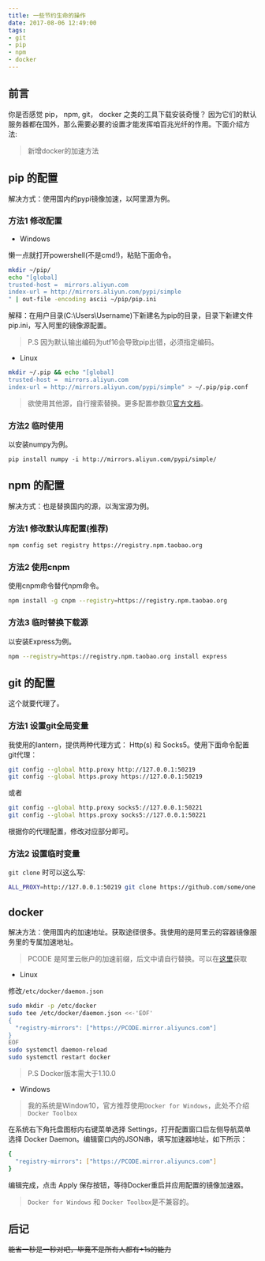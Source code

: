 ```yaml
---
title: 一些节约生命的操作
date: 2017-08-06 12:49:00
tags: 
- git
- pip
- npm
- docker
---
```


## 前言

你是否感觉  pip， npm, git， docker 之类的工具下载安装奇慢？
因为它们的默认服务器都在国外，那么需要必要的设置才能发挥咱百兆光纤的作用。下面介绍方法:

> 新增docker的加速方法

## pip 的配置

解决方式：使用国内的pypi镜像加速，以阿里源为例。

### 方法1 修改配置

* Windows

懒一点就打开powershell(不是cmd!)，粘贴下面命令。

```sh
mkdir ~/pip/
echo "[global]
trusted-host =  mirrors.aliyun.com
index-url = http://mirrors.aliyun.com/pypi/simple
" | out-file -encoding ascii ~/pip/pip.ini
```

解释：在用户目录(C:\Users\Username)下新建名为pip的目录，目录下新建文件pip.ini，写入阿里的镜像源配置。

> P.S 因为默认输出编码为utf16会导致pip出错，必须指定编码。

* Linux

```sh
mkdir ~/.pip && echo "[global]
trusted-host =  mirrors.aliyun.com
index-url = http://mirrors.aliyun.com/pypi/simple" > ~/.pip/pip.conf
```

> 欲使用其他源，自行搜索替换。更多配置参数见[官方文档](http://www.pip-installer.org/en/latest/configuration.html)。

### 方法2 临时使用

以安装numpy为例。

```shell
pip install numpy -i http://mirrors.aliyun.com/pypi/simple/
```

## npm 的配置

解决方式：也是替换国内的源，以淘宝源为例。

### 方法1 修改默认库配置(推荐)

```sh
npm config set registry https://registry.npm.taobao.org
```

### 方法2 使用cnpm

使用cnpm命令替代npm命令。

```sh
npm install -g cnpm --registry=https://registry.npm.taobao.org
```

### 方法3 临时替换下载源

以安装Express为例。

```sh
npm --registry=https://registry.npm.taobao.org install express
```

## git 的配置

这个就要代理了。

### 方法1 设置git全局变量

我使用的lantern，提供两种代理方式： Http(s) 和 Socks5。使用下面命令配置git代理：

```sh
git config --global http.proxy http://127.0.0.1:50219
git config --global https.proxy https://127.0.0.1:50219
```

或者

```sh
git config --global http.proxy socks5://127.0.0.1:50221
git config --global https.proxy socks5://127.0.0.1:50221
```

根据你的代理配置，修改对应部分即可。

### 方法2 设置临时变量

`git clone` 时可以这么写:

```sh
ALL_PROXY=http://127.0.0.1:50219 git clone https://github.com/some/one.git
```

## docker

解决方法：使用国内的加速地址。获取途径很多。我使用的是阿里云的容器镜像服务里的专属加速地址。

> PCODE 是阿里云帐户的加速前缀，后文中请自行替换。可以在[这里](https://cr.console.aliyun.com/#/accelerator)获取

* Linux

修改`/etc/docker/daemon.json`

```sh 
sudo mkdir -p /etc/docker
sudo tee /etc/docker/daemon.json <<-'EOF'
{
  "registry-mirrors": ["https://PCODE.mirror.aliyuncs.com"]
}
EOF
sudo systemctl daemon-reload
sudo systemctl restart docker
```

> P.S Docker版本需大于1.10.0

* Windows

> 我的系统是Window10，官方推荐使用`Docker for Windows`，此处不介绍`Docker Toolbox`

在系统右下角托盘图标内右键菜单选择 Settings，打开配置窗口后左侧导航菜单选择 Docker Daemon。编辑窗口内的JSON串，填写加速器地址，如下所示：

```sh
{
  "registry-mirrors": ["https://PCODE.mirror.aliyuncs.com"]
}
```

编辑完成，点击 Apply 保存按钮，等待Docker重启并应用配置的镜像加速器。

> `Docker for Windows` 和 `Docker Toolbox`是不兼容的。

## 后记

~~能省一秒是一秒对吧，毕竟不是所有人都有+1s的能力~~